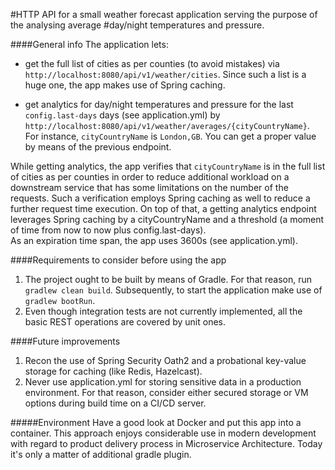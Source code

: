 #HTTP API for a small weather forecast application serving the purpose of the analysing average 
#day/night temperatures and pressure. 

####General info
The application lets:
- get the full list of cities as per counties (to avoid mistakes) via 
`http://localhost:8080/api/v1/weather/cities`. Since such a list is a huge one, the app
makes use of Spring caching. 

- get analytics for day/night temperatures and pressure for the last `config.last-days` days 
(see application.yml) by `http://localhost:8080/api/v1/weather/averages/{cityCountryName}`. 
For instance, `cityCountryName` is `London,GB`. You can get a proper value by means of the previous
endpoint. 

While getting analytics, the app verifies that `cityCountryName` is in 
the full list of cities as per counties in order to reduce additional 
workload on a downstream service that has some limitations on the number of the requests.
Such a verification employs Spring caching as well to reduce a further request time execution.
On top of that, a getting analytics endpoint leverages Spring caching by 
a cityCountryName and a threshold (a moment of time from now to now plus config.last-days).  
As an expiration time span, the app uses 3600s (see application.yml).        
          
####Requirements to consider before using the app 
1. The project ought to be built by means of Gradle. For that reason, run `gradlew clean build`.
Subsequently, to start the application make use of `gradlew bootRun`.
2. Even though integration tests are not currently implemented, all the basic 
REST operations are covered by unit ones.

####Future improvements
1. Recon the use of Spring Security Oath2 and a probational key-value storage for caching
(like Redis, Hazelcast). 
2. Never use application.yml for storing sensitive data in a production environment.
For that reason, consider either secured storage or VM options during build time
on a CI/CD server.    

#####Environment
Have a good look at Docker and put this app into a container. This approach
enjoys considerable use in modern development with regard to
product delivery process in Microservice Architecture.
Today it's only a matter of additional gradle plugin.    
        